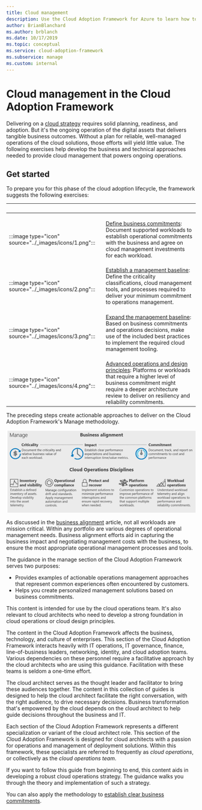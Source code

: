 ```yaml
---
title: Cloud management
description: Use the Cloud Adoption Framework for Azure to learn how to develop the business and technical approaches you need for effective cloud management.
author: BrianBlanchard
ms.author: brblanch
ms.date: 10/17/2019
ms.topic: conceptual
ms.service: cloud-adoption-framework
ms.subservice: manage
ms.custom: internal
---
```


# Cloud management in the Cloud Adoption Framework

Delivering on a [cloud strategy](../strategy/index.md) requires solid planning, readiness, and adoption. But it's the ongoing operation of the digital assets that delivers tangible business outcomes. Without a plan for reliable, well-managed operations of the cloud solutions, those efforts will yield little value. The following exercises help develop the business and technical approaches needed to provide cloud management that powers ongoing operations.

## Get started

To prepare you for this phase of the cloud adoption lifecycle, the framework suggests the following exercises:

| <span title="Icon">&nbsp;</span> | <span title="Description">&nbsp;</span> |
|--|--|
| <br> :::image type="icon" source="../_images/icons/1.png"::: | <br> [Define business commitments](./considerations/business-alignment.md): Document supported workloads to establish operational commitments with the business and agree on cloud management investments for each workload. |
| <br> :::image type="icon" source="../_images/icons/2.png"::: | <br> [Establish a management baseline](./azure-management-guide/index.md): Define the criticality classifications, cloud management tools, and processes required to deliver your minimum commitment to operations management. |
| <br> :::image type="icon" source="../_images/icons/3.png"::: | <br> [Expand the management baseline](./best-practices.md): Based on business commitments and operations decisions, make use of the included best practices to implement the required cloud management tooling. |
| <br> :::image type="icon" source="../_images/icons/4.png"::: | <br> [Advanced operations and design principles](./design-principles.md): Platforms or workloads that require a higher level of business commitment might require a deeper architecture review to deliver on resiliency and reliability commitments. |

The preceding steps create actionable approaches to deliver on the Cloud Adoption Framework's Manage methodology.

![Manage methodology of the Cloud Adoption Framework](../_images/manage/caf-manage.png)

As discussed in the [business alignment](./considerations/business-alignment.md) article, not all workloads are mission critical. Within any portfolio are various degrees of operational management needs. Business alignment efforts aid in capturing the business impact and negotiating management costs with the business, to ensure the most appropriate operational management processes and tools.

The guidance in the manage section of the Cloud Adoption Framework serves two purposes:

- Provides examples of actionable operations management approaches that represent common experiences often encountered by customers.
- Helps you create personalized management solutions based on business commitments.

This content is intended for use by the cloud operations team. It's also relevant to cloud architects who need to develop a strong foundation in cloud operations or cloud design principles.

The content in the Cloud Adoption Framework affects the business, technology, and culture of enterprises. This section of the Cloud Adoption Framework interacts heavily with IT operations, IT governance, finance, line-of-business leaders, networking, identity, and cloud adoption teams. Various dependencies on these personnel require a facilitative approach by the cloud architects who are using this guidance. Facilitation with these teams is seldom a one-time effort.

The cloud architect serves as the thought leader and facilitator to bring these audiences together. The content in this collection of guides is designed to help the cloud architect facilitate the right conversation, with the right audience, to drive necessary decisions. Business transformation that's empowered by the cloud depends on the cloud architect to help guide decisions throughout the business and IT.

Each section of the Cloud Adoption Framework represents a different specialization or variant of the cloud architect role. This section of the Cloud Adoption Framework is designed for cloud architects with a passion for operations and management of deployment solutions. Within this framework, these specialists are referred to frequently as *cloud operations*, or collectively as the *cloud operations team*.

If you want to follow this guide from beginning to end, this content aids in developing a robust cloud operations strategy. The guidance walks you through the theory and implementation of such a strategy.

You can also apply the methodology to [establish clear business commitments](./considerations/business-alignment.md).
